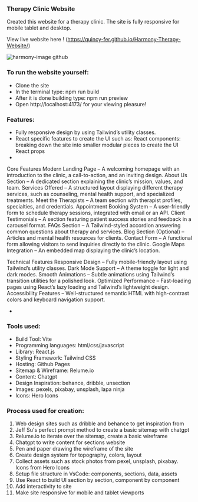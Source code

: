 ### Therapy Clinic Website

Created this website for a therapy clinic. The site is fully responsive for mobile tablet and desktop. 

View live website here ! (https://quincy-fer.github.io/Harmony-Therapy-Website/)

![harmony-image github](https://github.com/user-attachments/assets/b2c29c62-287a-4ed4-a70b-179be58a2302)


### To run the website yourself:

* Clone the site
* In the terminal type: npm run build
* After it is done building type: npm run preview
* Open http://localhost:4173/ for your viewing pleasure!

### Features:

* Fully responsive design by using Tailwind’s utility classes.
* React specific features to create the UI such as:
  React components: breaking down the site into smaller modular pieces to create the UI
  React props 
* 
Core Features
Modern Landing Page – A welcoming homepage with an introduction to the clinic, a call-to-action, and an inviting design.
About Us Section – A dedicated section explaining the clinic’s mission, values, and team.
Services Offered – A structured layout displaying different therapy services, such as counseling, mental health support, and specialized treatments.
Meet the Therapists – A team section with therapist profiles, specialties, and credentials.
Appointment Booking System – A user-friendly form to schedule therapy sessions, integrated with email or an API.
Client Testimonials – A section featuring patient success stories and feedback in a carousel format.
FAQs Section – A Tailwind-styled accordion answering common questions about therapy and services.
Blog Section (Optional) – Articles and mental health resources for clients.
Contact Form – A functional form allowing visitors to send inquiries directly to the clinic.
Google Maps Integration – An embedded map displaying the clinic’s location.

Technical Features
Responsive Design – Fully mobile-friendly layout using Tailwind’s utility classes.
Dark Mode Support – A theme toggle for light and dark modes.
Smooth Animations – Subtle animations using Tailwind’s transition utilities for a polished look.
Optimized Performance – Fast-loading pages using React’s lazy loading and Tailwind’s lightweight design.
Accessibility Features – Well-structured semantic HTML with high-contrast colors and keyboard navigation support.

* 
  
### Tools used:

* Build Tool: Vite
* Programming languages: html/css/javascript
* Library: React.js
* Styling Framework: Tailwind CSS
* Hosting: Github Pages
* Sitemap & Wireframe: Relume.io
* Content: Chatgpt
* Design Inspiration: behance, dribble, unsection
* Images: pexels, pixabay, unsplash, lapa ninja
* Icons: Hero Icons

  
### Process used for creation:

1. Web design sites such as dribble and behance to get inspiration from
2. Jeff Su's perfect prompt method to create a basic sitemap with chatgpt
3. Relume.io to iterate over the sitemap, create a basic wireframe
4. Chatgpt to write content for sections website
5. Pen and paper drawing the wireframe of the site
6. Create design system for topography, colors, layout
7. Collect assets  such as stock photos from pexel, unsplash, pixabay. Icons from Hero Icons
8. Setup file structure in VsCode: components, sections, data, assets
9. Use React to build UI section by section, component by component
11. Add interactivity to site
12. Make site responsive for mobile and tablet viewports
